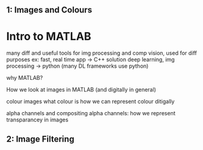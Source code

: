 ## 1: Images and Colours

# Intro to MATLAB

many diff and useful tools for img processing and comp vision, used for diff purposes
ex: fast, real time app -> C++ solution
deep learning, img processing -> python (many DL frameworks use python)

why MATLAB?


How we look at images in MATLAB (and digitally in general)

colour images
what colour is
how we can represent colour ditigally

alpha channels and compositing
alpha channels: how we represent transparancey in images



## 2: Image Filtering